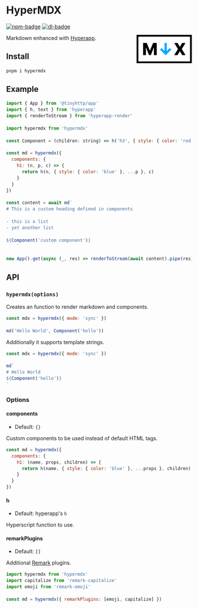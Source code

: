 # HyperMDX

[![npm-badge]][npm-url] [![dl-badge]][npm-url]

 <img src="https://github.com/talentlessguy/hypermdx/blob/master/logo.png" width="150px" align="right" />

Markdown enhanced with [Hyperapp](https://github.com/jorgebucaran/hyperapp).

## Install

```sh
pnpm i hypermdx
```

## Example

```js
import { App } from '@tinyhttp/app'
import { h, text } from 'hyperapp'
import { renderToStream } from 'hyperapp-render'

import hypermdx from 'hypermdx'

const Component = (children: string) => h('h3', { style: { color: 'red' } }, text(children))

const md = hypermdx({
  components: {
    h1: (n, p, c) => {
      return h(n, { style: { color: 'blue' }, ...p }, c)
    }
  }
})

const content = await md`
# This is a custom heading defined in components

- this is a list
- yet another list

${Component('custom component')}
    `

new App().get(async (_, res) => renderToStream(await content).pipe(res)).listen(3000)
```

## API

### `hypermdx(options)`

Creates an function to render markdown and components.

```js
const mdx = hypermdx({ mode: 'sync' })

md('Hello World', Component('hello'))
```

Additionally it supports template strings.

```js
const mdx = hypermdx({ mode: 'sync' })

md`
# Hello World
${Component('hello')}
`
```

### Options

#### components

- Default: `{}`

Custom components to be used instead of default HTML tags.

```js
const md = hypermdx({
  components: {
    h1: (name, props, children) => {
      return h(name, { style: { color: 'blue' }, ...props }, children)
    }
  }
})
```

#### h

- Default: hyperapp's `h`

Hyperscript function to use.

#### remarkPlugins

- Default: `[]`

Additional [Remark](https://github.com/remarkjs/remark) plugins.

```js
import hypermdx from 'hypermdx'
import capitalize from 'remark-capitalize'
import emoji from 'remark-emoji'

const md = hypermdx({ remarkPlugins: [emoji, capitalize] })
```

[npm-badge]: https://img.shields.io/npm/v/hypermdx?style=flat-square&color=%234AB8F2
[dl-badge]: https://img.shields.io/npm/dt/hypermdx?style=flat-square&color=%234AB8F2
[npm-url]: https://npmjs.com/package/hypermdx
